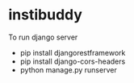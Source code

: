 # instibuddy

To run django server

  - pip install djangorestframework
  - pip install django-cors-headers
  - python manage.py runserver

